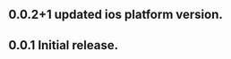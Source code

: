 <!-- ## 1.0.0+7
* improve the full moon shape
## 1.0.0+6
* Update about information
## 1.0.0+4
* Update sample app
## 1.0.0+2
* Enable platform web
## 1.0.0+1
* Update README.md -->
## 0.0.2+1 updated ios platform version.
## 0.0.1  Initial release.
